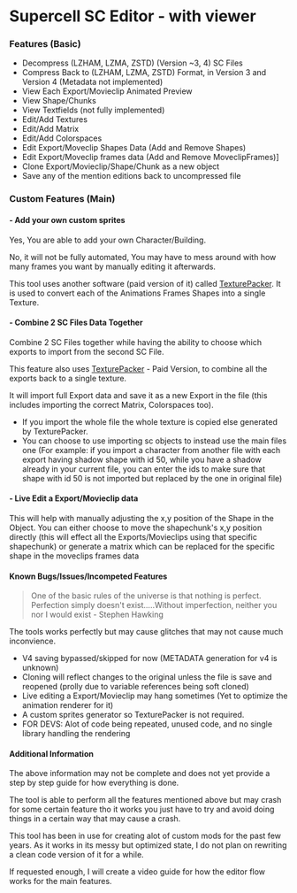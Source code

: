 # Supercell SC Editor - with viewer

### Features (Basic)

- Decompress (LZHAM, LZMA, ZSTD) (Version ~3, 4) SC Files
- Compress Back to (LZHAM, LZMA, ZSTD) Format, in Version 3 and Version 4 (Metadata not implemented)
- View Each Export/Movieclip Animated Preview
- View Shape/Chunks
- View Textfields (not fully implemented)
- Edit/Add Textures
- Edit/Add Matrix
- Edit/Add Colorspaces
- Edit Export/Moveclip Shapes Data (Add and Remove Shapes)
- Edit Export/Moveclip frames data (Add and Remove MoveclipFrames)]
- Clone Export/Movieclip/Shape/Chunk as a new object
- Save any of the mention editions back to uncompressed file

### Custom Features (Main)

#### - Add your own custom sprites
Yes, You are able to add your own Character/Building.

No, it will not be fully automated, You may have to mess around with how many frames you want by manually editing it afterwards.

This tool uses another software (paid version of it) called [TexturePacker](https://www.codeandweb.com/texturepacker "TexturePacker"). It is used to convert each of the Animations Frames Shapes into a single Texture.

#### - Combine 2 SC Files Data Together
Combine 2 SC Files together while having the ability to choose which exports to import from the second SC File.

This feature also uses [TexturePacker](https://www.codeandweb.com/texturepacker "TexturePacker") - Paid Version, to combine all the exports back to a single texture.

It will import full Export data and save it as a new Export in the file (this includes importing the correct Matrix, Colorspaces too).

- If you import the whole file the whole texture is copied else generated by TexturePacker.
- You can choose to use importing sc objects to instead use the main files one
(For example: if you import a character from another file with each export having shadow shape with id 50, while you have a shadow already in your current file, you can enter the ids to make sure that shape with id 50 is not imported but replaced by the one in original file)

#### - Live Edit a Export/Movieclip data
This will help with manually adjusting the x,y position of the Shape in the Object.
You can either choose to move the shapechunk's x,y position directly (this will effect all the Exports/Movieclips using that specific shapechunk) or generate a matrix which can be replaced for the specific shape in the moveclips frames data

#### Known Bugs/Issues/Incompeted Features
> One of the basic rules of the universe is that nothing is perfect. Perfection simply doesn't exist.....Without imperfection, neither you nor I would exist - Stephen Hawking

The tools works perfectly but may cause glitches that may not cause much inconvience.

- V4 saving bypassed/skipped for now (METADATA generation for v4 is unknown)
- Cloning will reflect changes to the original unless the file is save and reopened (prolly due to variable references being soft cloned)
- Live editing a Export/Movieclip may hang sometimes (Yet to optimize the animation renderer for it)
- A custom sprites generator so TexturePacker is not required.
- FOR DEVS: Alot of code being repeated, unused code, and no single library handling the rendering

#### Additional Information

The above information may not be complete and does not yet provide a step by step guide for how everything is done.

The tool is able to perform all the features mentioned above but may crash for some certain feature tho it works you just have to try and avoid doing things in a certain way that may cause a crash.

This tool has been in use for creating alot of custom mods for the past few years.
As it works in its messy but optimized state, I do not plan on rewriting a clean code version of it for a while.

If requested enough, I will create a video guide for how the editor flow works for the main features.